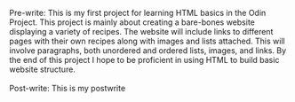 Pre-write: This is my first project for learning HTML basics in the Odin Project. This project is mainly about creating a bare-bones website displaying a variety of recipes.
The website will include links to different pages with their own recipes along with images and lists attached. This will involve paragraphs, both unordered and ordered lists, images, and links.
By the end of this project I hope to be proficient in using HTML to build basic website structure.
<br> <br>
Post-write: This is my postwrite

